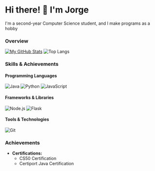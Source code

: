 # Hi there! 👋 I'm Jorge

I'm a second-year Computer Science student, and I make programs as a hobby

### Overview
[![My GitHub Stats](https://github-readme-stats.vercel.app/api?username=cheezypotatoes&show_icons=true&theme=highcontrast&hide_rank=true)](https://github.com/cheezypotatoes) 
![Top Langs](https://github-readme-stats.vercel.app/api/top-langs/?username=cheezypotatoes&layout=compact&theme=highcontrast)


### Skills & Achievements
#### Programming Languages
![Java](https://img.shields.io/badge/Java-ED8B00?style=flat-square&logo=java&logoColor=white)
![Python](https://img.shields.io/badge/Python-3776AB?style=flat-square&logo=python&logoColor=white)
![JavaScript](https://img.shields.io/badge/JavaScript-F7DF1E?style=flat-square&logo=javascript&logoColor=black)

#### Frameworks & Libraries
![Node.js](https://img.shields.io/badge/Node.js-8CC84B?style=flat-square&logo=node.js&logoColor=white)
![Flask](https://img.shields.io/badge/Flask-000000?style=flat-square&logo=flask&logoColor=white)

#### Tools & Technologies
![Git](https://img.shields.io/badge/Git-F05032?style=flat-square&logo=git&logoColor=white)


### Achievements
- **Certifications:**
  - CS50 Certification
  - Certiport Java Certification
